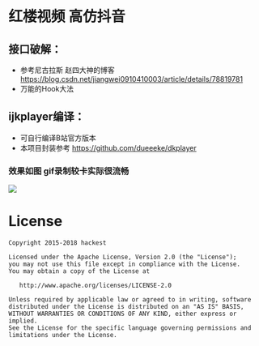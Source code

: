 # 红楼视频  高仿抖音

## 接口破解：

* 参考尼古拉斯 赵四大神的博客 https://blog.csdn.net/jiangwei0910410003/article/details/78819781
* 万能的Hook大法

## ijkplayer编译：
* 可自行编译B站官方版本
* 本项目封装参考 https://github.com/dueeeke/dkplayer

### 效果如图 gif录制较卡实际很流畅
![](https://github.com/MIkeeJY/honglou/blob/master/img/screenshot.gif)  

# License
```
Copyright 2015-2018 hackest

Licensed under the Apache License, Version 2.0 (the "License");
you may not use this file except in compliance with the License.
You may obtain a copy of the License at

   http://www.apache.org/licenses/LICENSE-2.0

Unless required by applicable law or agreed to in writing, software
distributed under the License is distributed on an "AS IS" BASIS,
WITHOUT WARRANTIES OR CONDITIONS OF ANY KIND, either express or implied.
See the License for the specific language governing permissions and
limitations under the License.
```
